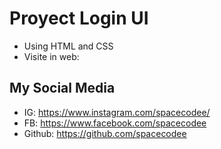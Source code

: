 # Proyect Login UI
- Using HTML and CSS
- Visite in web: 

## My Social Media    
- IG: https://www.instagram.com/spacecodee/
- FB: https://www.facebook.com/spacecodee
- Github: https://github.com/spacecodee